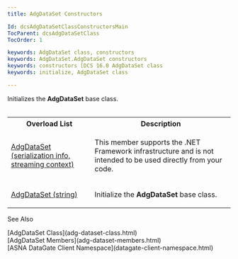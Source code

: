 ```yaml
---
title: AdgDataSet Constructors

Id: dcsAdgDataSetClassConstructorsMain
TocParent: dcsAdgDataSetClass
TocOrder: 1

keywords: AdgDataSet class, constructors
keywords: AdgDataSet.AdgDataSet constructors
keywords: constructors [DCS 16.0 AdgDataSet class
keywords: initialize, AdgDataSet class

---
```


Initializes the **AdgDataSet** base class.<br />
<br />

<table class="dtTABLE" id="Table5" x-use-null-cells="x-use-null-cells" style="border-spacing: 0px;     x-cell-content-align: Top" cellspacing="0">
          <colgroup span="1">
            <col span="1" style="WIDTH: 30%" />
            <col span="1" style="WIDTH: 50%" />
          </colgroup>
          <tr>
            <th colspan="1" rowspan="1">
							Overload List
						</th>
            <th colspan="1" rowspan="1">
							Description</th>
          </tr>
          <tr>
            <td colspan="1" rowspan="1">

[AdgDataSet (serialization info, streaming context)](adg-dataset-class-adg-dataset-constructor2.html) 
</td>
            <td colspan="1" rowspan="1">

This member supports the .NET Framework infrastructure and is not intended to be used directly from your code.
</td>
          </tr>
          <tr>
            <td colspan="1" rowspan="1">

[AdgDataSet (string)](adg-dataset-class-adg-dataset-constructor1.html) 
</td>
            <td colspan="1" rowspan="1">

Initialize the <span> **AdgDataSet** </span> base class.
</td>
          </tr>
</table>

See Also

<dl />
      [AdgDataSet Class](adg-dataset-class.html) <br />[AdgDataSet Members](adg-dataset-members.html)<br />
      [ASNA DataGate Client Namespace](datagate-client-namespace.html)

